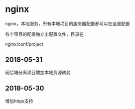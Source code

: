 # nginx
nginx，本地服务，所有本地项目的服务器配置都可以在这里配置

各个项目的配置独立出配置文件，目录在：

nginx/conf/project


## 2018-05-31

前后端分离项目增加本地资源映射

## 2018-05-30

增加https支持